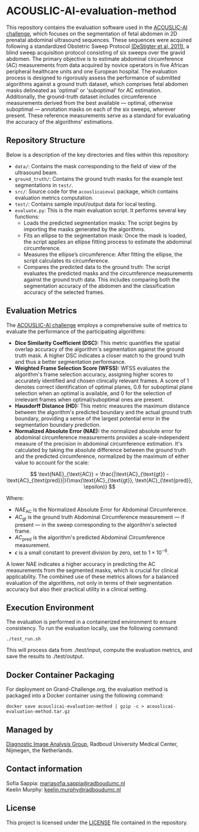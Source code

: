 # ACOUSLIC-AI-evaluation-method
This repository contains the evaluation software used in the [ACOUSLIC-AI challenge](https://acouslic-ai.grand-challenge.org/), which focuses on the segmentation of fetal abdomen in 2D prenatal abdominal
ultrasound sequences. These sequences were acquired following a standardized Obstetric Sweep Protocol [(DeStigter et al, 2011)](https://doi.org/10.1109/GHTC.2011.39), a blind sweep acquisition protocol consisting of six sweeps
over the gravid abdomen. The primary objective is to estimate abdominal circumference (AC) measurements from data acquired by novice operators in five African peripheral healthcare units and one European
hospital. The evaluation process is designed to rigorously assess the performance of submitted algorithms against a ground truth dataset, which comprises fetal abdomen masks delineated as 'optimal' or 'suboptimal' for AC estimation. Additionally, the ground-truth dataset includes circumference measurements derived from the best available — optimal, otherwise suboptimal — annotation masks on each of the six sweeps, wherever present. These reference measurements serve as a standard for evaluating the accuracy of the algorithms' estimations.

## Repository Structure
Below is a description of the key directories and files within this repository:

- `data/`: Contains the mask corresponding to the field of view of the ultrasound beam.
- `ground_truth/`: Contains the ground truth masks for the example test segmentations in `test/`.
- `src/`: Source code for the `acouslicaieval` package, which contains evaluation metrics computation.
- `test/`: Contains sample input/output data for local testing.
- `evaluate.py`: This is the main evaluation script. It performs several key functions:
    - Loads the predicted segmentation masks: The script begins by importing the masks generated by the algorithms.
    - Fits an ellipse to the segmentation mask: Once the mask is loaded, the script applies an ellipse fitting process to estimate the abdominal circumference.
    - Measures the ellipse’s circumference: After fitting the ellipse, the script calculates its circumference.
    - Compares the predicted data to the ground truth: The script evaluates the predicted masks and the circumference measurements against the ground truth data. This includes comparing both the segmentation accuracy of the abdomen and the classification accuracy of the selected frames.

## Evaluation Metrics
The [ACOUSLIC-AI challenge](https://acouslic-ai.grand-challenge.org/) employs a comprehensive suite of metrics to evaluate the performance of the participating algorithms:

- **Dice Similarity Coefficient (DSC):** This metric quantifies the spatial overlap accuracy of the algorithm's segmentation against the ground truth mask. A higher DSC indicates a closer match to the ground truth and thus a better segmentation performance.
- **Weighted Frame Selection Score (WFSS):** WFSS evaluates the algorithm's frame selection accuracy, assigning higher scores to accurately identified and chosen clinically relevant frames. A score of 1 denotes correct identification of optimal planes, 0.6 for suboptimal plane selection when an optimal is available, and 0 for the selection of irrelevant frames when optimal/suboptimal ones are present.
- **Hausdorff Distance (HD):** This metric measures the maximum distance between the algorithm's predicted boundary and the actual ground truth boundary, providing a sense of the largest potential error in the segmentation boundary prediction.
- **Normalized Absolute Error (NAE):** the normalized absolute error for abdominal circumference measurements provides a scale-independent measure of the precision in abdominal circumference estimation. It's calculated by taking the absolute difference between the ground truth and the predicted circumference, normalized by the maximum of either value to account for the scale:
```math
   \text{NAE}_{\text{AC}} = \frac{|\text{AC}_{\text{gt}} - \text{AC}_{\text{pred}}|}{\max(\text{AC}_{\text{gt}}, \text{AC}_{\text{pred}}, \epsilon)} 
```
  Where:
  - ${NAE}_{\text{AC}}$ is the Normalized Absolute Error for Abdominal Circumference.
  - ${AC}_{\text{gt}}$ is the ground truth Abdominal Circumference measurement — if present — in the sweep corresponding to the algorithm's selected frame.
  - ${AC}_{\text{pred}}$ is the algorithm's predicted Abdominal Circumference measurement.
  - $\epsilon$ is a small constant to prevent division by zero, set to $1 \times 10^{-6}$.
  
  A lower NAE indicates a higher accuracy in predicting the AC measurements from the segmented masks, which is crucial for clinical applicability.
The combined use of these metrics allows for a balanced evaluation of the algorithms, not only in terms of their segmentation accuracy but also their practical utility in a clinical setting.

## Execution Environment
The evaluation is performed in a containerized environment to ensure consistency. To run the evaluation locally, use the following command:

    ./test_run.sh

This will process data from ./test/input, compute the evaluation metrics, and save the results to ./test/output.

## Docker Container Packaging
For deployment on Grand-Challenge.org, the evaluation method is packaged into a Docker container using the following command:

    docker save acouslicai-evaluation-method | gzip -c > acouslicai-evaluation-method.tar.gz

## Managed by
[Diagnostic Image Analysis Group](https://diagnijmegen.nl/), Radboud University Medical Center, Nijmegen, the Netherlands.

## Contact information
Sofía Sappia: mariasofia.sappia@radboudumc.nl \
Keelin Murphy: keelin.murphy@radboudumc.nl

## License
This project is licensed under the [LICENSE](https://github.com/DIAGNijmegen/ACOUSLIC-AI-evaluation-method/blob/main/LICENSE) file contained in the repository.